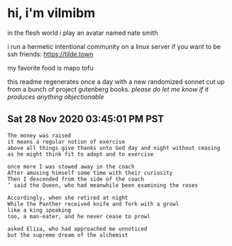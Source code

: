 # hi, i'm vilmibm

in the flesh world i play an avatar named nate smith

i run a hermetic intentional community on a linux server if you want to be ssh friends: https://tilde.town

my favorite food is mapo tofu

this readme regenerates once a day with a new randomized sonnet cut up from a bunch of project gutenberg books.
_please do let me know if it produces anything objectionable_

## Sat 28 Nov 2020 03:45:01 PM PST

    The money was raised
    it means a regular notion of exercise
    above all things give thanks unto God day and night without ceasing
    as he might think fit to adopt and to exercise
    
    once more I was stowed away in the coach
    After amusing himself some time with their curiosity
    Then I descended from the side of the coach
    ’ said the Queen, who had meanwhile been examining the roses
    
    Accordingly, when she retired at night
    While the Panther received knife and fork with a growl
    like a king speaking
    too, a man-eater, and he never cease to prowl
    
    asked Eliza, who had approached me unnoticed
    but the supreme dream of the alchemist
